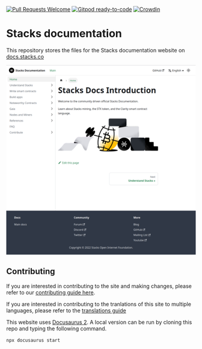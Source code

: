 [![Pull Requests Welcome](https://img.shields.io/badge/PRs-welcome-brightgreen.svg?style=flat)](http://makeapullrequest.com)
[![Gitpod ready-to-code](https://img.shields.io/badge/Gitpod-ready--to--code-blue?logo=gitpod)](https://gitpod.io/#https://github.com/stacks-network/docs)
[![Crowdin](https://badges.crowdin.net/docsstacksco/localized.svg)](https://crowdin.com/project/docsstacksco)

# Stacks documentation

This repository stores the files for the Stacks documentation website on [docs.stacks.co](https://docs.stacks.co)

![A screenshot of docs.stacks.co](/static/img/docs-homepage.png)

## Contributing

If you are interested in contributing to the site and making changes, please refer to our [contributing guide here](https://docs.stacks.co/contribute).

If you are interested in contributing to the tranlations of this site to multiple languages, please refer to the [translations guide](https://docs.stacks.co/contribute/translations)

This website uses [Docusaurus 2](https://docusaurus.io/). A local version can be run by cloning this repo and typing the following command.

```
npx docusaurus start
```

